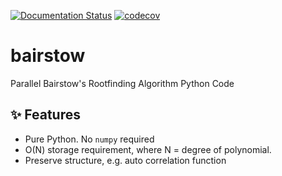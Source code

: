 [![Documentation Status](https://readthedocs.org/projects/bairstow/badge/?version=latest)](https://bairstow.readthedocs.io/en/latest/?badge=latest)
[![codecov](https://codecov.io/gh/luk036/bairstow/branch/main/graph/badge.svg?token=hbjnTDpNeg)](https://codecov.io/gh/luk036/bairstow)

# bairstow

Parallel Bairstow's Rootfinding Algorithm Python Code

## ✨ Features

- Pure Python. No `numpy` required
- O(N) storage requirement, where N = degree of polynomial.
- Preserve structure, e.g. auto correlation function
